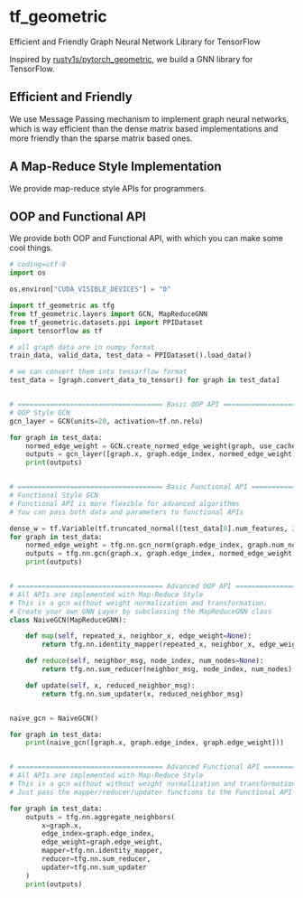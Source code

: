 # tf_geometric
Efficient and Friendly Graph Neural Network Library for TensorFlow

Inspired by [rusty1s/pytorch_geometric](https://github.com/rusty1s/pytorch_geometric), we build a GNN library for TensorFlow.

## Efficient and Friendly

We use Message Passing mechanism to implement graph neural networks, which is way efficient than the dense matrix based implementations and more friendly than the sparse matrix based ones.

## A Map-Reduce Style Implementation

We provide map-reduce style APIs for programmers.

## OOP and Functional API

We provide both OOP and Functional API, with which you can make some cool things.


```python
# coding=utf-8
import os

os.environ["CUDA_VISIBLE_DEVICES"] = "0"

import tf_geometric as tfg
from tf_geometric.layers import GCN, MapReduceGNN
from tf_geometric.datasets.ppi import PPIDataset
import tensorflow as tf

# all graph data are in numpy format
train_data, valid_data, test_data = PPIDataset().load_data()

# we can convert them into tensorflow format
test_data = [graph.convert_data_to_tensor() for graph in test_data]


# ==================================== Basic OOP API ====================================
# OOP Style GCN
gcn_layer = GCN(units=20, activation=tf.nn.relu)

for graph in test_data:
    normed_edge_weight = GCN.create_normed_edge_weight(graph, use_cache=True)
    outputs = gcn_layer([graph.x, graph.edge_index, normed_edge_weight])
    print(outputs)


# ==================================== Basic Functional API ====================================
# Functional Style GCN
# Functional API is more flexible for advanced algorithms
# You can pass both data and parameters to functional APIs

dense_w = tf.Variable(tf.truncated_normal([test_data[0].num_features, 20]))
for graph in test_data:
    normed_edge_weight = tfg.nn.gcn_norm(graph.edge_index, graph.num_nodes)
    outputs = tfg.nn.gcn(graph.x, graph.edge_index, normed_edge_weight, dense_w, activation=tf.nn.relu)
    print(outputs)


# ==================================== Advanced OOP API ====================================
# All APIs are implemented with Map-Reduce Style
# This is a gcn without weight normalization and transformation.
# Create your own GNN Layer by subclassing the MapReduceGNN class
class NaiveGCN(MapReduceGNN):

    def map(self, repeated_x, neighbor_x, edge_weight=None):
        return tfg.nn.identity_mapper(repeated_x, neighbor_x, edge_weight)

    def reduce(self, neighbor_msg, node_index, num_nodes=None):
        return tfg.nn.sum_reducer(neighbor_msg, node_index, num_nodes)

    def update(self, x, reduced_neighbor_msg):
        return tfg.nn.sum_updater(x, reduced_neighbor_msg)


naive_gcn = NaiveGCN()

for graph in test_data:
    print(naive_gcn([graph.x, graph.edge_index, graph.edge_weight]))


# ==================================== Advanced Functional API ====================================
# All APIs are implemented with Map-Reduce Style
# This is a gcn without without weight normalization and transformation
# Just pass the mapper/reducer/updater functions to the Functional API

for graph in test_data:
    outputs = tfg.nn.aggregate_neighbors(
        x=graph.x,
        edge_index=graph.edge_index,
        edge_weight=graph.edge_weight,
        mapper=tfg.nn.identity_mapper,
        reducer=tfg.nn.sum_reducer,
        updater=tfg.nn.sum_updater
    )
    print(outputs)

```
